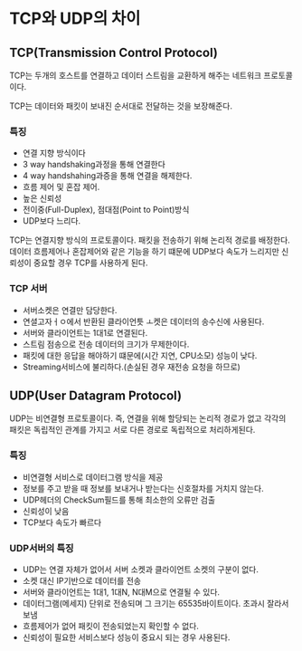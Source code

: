 # TCP와 UDP의 차이

## TCP(Transmission Control Protocol)

TCP는 두개의 호스트를 연결하고 데이터 스트림을 교환하게 해주는 네트워크 프로토콜이다.

TCP는 데이터와 패킷이 보내진 순서대로 전달하는 것을 보장해준다.

### 특징

- 연결 지향 방식이다
- 3 way handshaking과정을 통해 연결한다
- 4 way handshahing과증을 통해 연결을 해제한다.
- 흐름 제어 및 혼잡 제어.
- 높은 신뢰성
- 전이중(Full-Duplex), 점대점(Point to Point)방식
- UDP보다 느리다.

TCP는 연결지향 방식의 프로토콜이다. 패킷을 전송하기 위해 논리적 경로를 배정한다. 데이터 흐름제어나 혼잡제어와 같은 기능을 하기 떄문에 UDP보다 속도가 느리지만 신뢰성이 중요할 경우 TCP를 사용하게 된다.

### TCP 서버
- 서버소켓은 연결만 담당한다.
- 연셜고자ㅓㅇ에서 반환된 클라이언틋 ㅗ켓은 데이터의 송수신에 사용된다.
- 서버와 클라이언트는 1대1로 연결된다.
- 스트림 점송으로 전송 데이터의 크기가 무제한이다.
- 패킷에 대한 응답을 해야하기 떄문에(시간 지연, CPU소모) 성능이 낮다.
- Streaming서비스에 불리하다.(손실된 경우 재전송 요청을 하므로)



## UDP(User Datagram Protocol)

UDP는 비연결형 프로토콜이다. 즉, 연결을 위해 할당되는 논리적 경로가 없고 각각의 패킷은 독립적인 관계를 가지고 서로 다른 경로로 독립적으로 처리하게된다.

### 특징
- 비연결형 서비스로 데이터그램 방식을 제공
- 정보를 주고 받을 때 정보를 보내거나 받는다는 신호절차를 거치지 않는다.
- UDP헤더의 CheckSum필드를 통해 최소한의 오류만 검출
- 신뢰성이 낮음
- TCP보다 속도가 빠르다

### UDP서버의 특징
- UDP는 연결 자체가 없어서 서버 소켓과 클라이언트 소켓의 구분이 없다.
- 소켓 대신 IP기반으로 데이터를 전송
- 서버와 클라이언트는 1대1, 1대N, N대M으로 연결될 수 있다.
- 데이터그램(메세지) 단위로 전송되며 그 크기는 65535바이트이다. 초과시 잘라서 보냄
- 흐름제어가 없어 패킷이 전송되었는지 확인할 수 없다.
- 신뢰성이 필요한 서비스보다 성능이 중요시 되는 경우 사용된다.